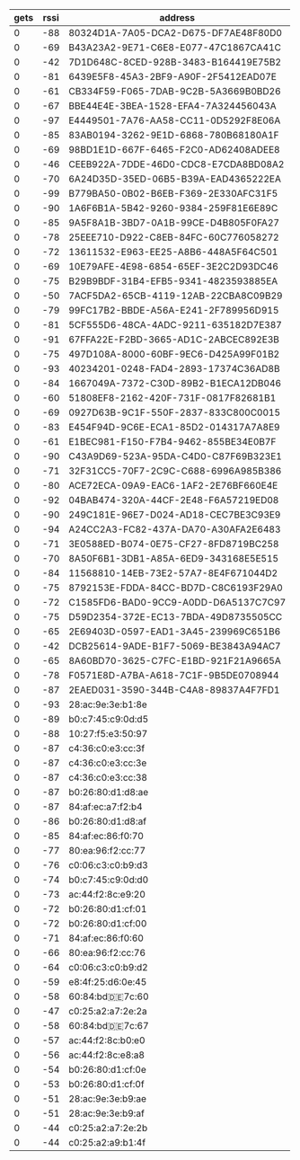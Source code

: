 | gets | rssi | address                              |
| ---- | ---- | ------------------------------------ |
| 0    | -88  | 80324D1A-7A05-DCA2-D675-DF7AE48F80D0 |
| 0    | -69  | B43A23A2-9E71-C6E8-E077-47C1867CA41C |
| 0    | -42  | 7D1D648C-8CED-928B-3483-B164419E75B2 |
| 0    | -81  | 6439E5F8-45A3-2BF9-A90F-2F5412EAD07E |
| 0    | -61  | CB334F59-F065-7DAB-9C2B-5A3669B0BD26 |
| 0    | -67  | BBE44E4E-3BEA-1528-EFA4-7A324456043A |
| 0    | -97  | E4449501-7A76-AA58-CC11-0D5292F8E06A |
| 0    | -85  | 83AB0194-3262-9E1D-6868-780B68180A1F |
| 0    | -69  | 98BD1E1D-667F-6465-F2C0-AD62408ADEE8 |
| 0    | -46  | CEEB922A-7DDE-46D0-CDC8-E7CDA8BD08A2 |
| 0    | -70  | 6A24D35D-35ED-06B5-B39A-EAD4365222EA |
| 0    | -99  | B779BA50-0B02-B6EB-F369-2E330AFC31F5 |
| 0    | -90  | 1A6F6B1A-5B42-9260-9384-259F81E6E89C |
| 0    | -85  | 9A5F8A1B-3BD7-0A1B-99CE-D4B805F0FA27 |
| 0    | -78  | 25EEE710-D922-C8EB-84FC-60C776058272 |
| 0    | -72  | 13611532-E963-EE25-A8B6-448A5F64C501 |
| 0    | -69  | 10E79AFE-4E98-6854-65EF-3E2C2D93DC46 |
| 0    | -75  | B29B9BDF-31B4-EFB5-9341-4823593885EA |
| 0    | -50  | 7ACF5DA2-65CB-4119-12AB-22CBA8C09B29 |
| 0    | -79  | 99FC17B2-BBDE-A56A-E241-2F789956D915 |
| 0    | -81  | 5CF555D6-48CA-4ADC-9211-635182D7E387 |
| 0    | -91  | 67FFA22E-F2BD-3665-AD1C-2ABCEC892E3B |
| 0    | -75  | 497D108A-8000-60BF-9EC6-D425A99F01B2 |
| 0    | -93  | 40234201-0248-FAD4-2893-17374C36AD8B |
| 0    | -84  | 1667049A-7372-C30D-89B2-B1ECA12DB046 |
| 0    | -60  | 51808EF8-2162-420F-731F-0817F82681B1 |
| 0    | -69  | 0927D63B-9C1F-550F-2837-833C800C0015 |
| 0    | -83  | E454F94D-9C6E-ECA1-85D2-014317A7A8E9 |
| 0    | -61  | E1BEC981-F150-F7B4-9462-855BE34E0B7F |
| 0    | -90  | C43A9D69-523A-95DA-C4D0-C87F69B323E1 |
| 0    | -71  | 32F31CC5-70F7-2C9C-C688-6996A985B386 |
| 0    | -80  | ACE72ECA-09A9-EAC6-1AF2-2E76BF660E4E |
| 0    | -92  | 04BAB474-320A-44CF-2E48-F6A57219ED08 |
| 0    | -90  | 249C181E-96E7-D024-AD18-CEC7BE3C93E9 |
| 0    | -94  | A24CC2A3-FC82-437A-DA70-A30AFA2E6483 |
| 0    | -71  | 3E0588ED-B074-0E75-CF27-8FD8719BC258 |
| 0    | -70  | 8A50F6B1-3DB1-A85A-6ED9-343168E5E515 |
| 0    | -84  | 11568810-14EB-73E2-57A7-8E4F671044D2 |
| 0    | -75  | 8792153E-FDDA-84CC-BD7D-C8C6193F29A0 |
| 0    | -72  | C1585FD6-BAD0-9CC9-A0DD-D6A5137C7C97 |
| 0    | -75  | D59D2354-372E-EC13-7BDA-49D8735505CC |
| 0    | -65  | 2E69403D-0597-EAD1-3A45-239969C651B6 |
| 0    | -42  | DCB25614-9ADE-B1F7-5069-BE3843A94AC7 |
| 0    | -65  | 8A60BD70-3625-C7FC-E1BD-921F21A9665A |
| 0    | -78  | F0571E8D-A7BA-A618-7C1F-9B5DE0708944 |
| 0    | -87  | 2EAED031-3590-344B-C4A8-89837A4F7FD1 |
| 0    | -93  | 28:ac:9e:3e:b1:8e                    |
| 0    | -89  | b0:c7:45:c9:0d:d5                    |
| 0    | -88  | 10:27:f5:e3:50:97                    |
| 0    | -87  | c4:36:c0:e3:cc:3f                    |
| 0    | -87  | c4:36:c0:e3:cc:3e                    |
| 0    | -87  | c4:36:c0:e3:cc:38                    |
| 0    | -87  | b0:26:80:d1:d8:ae                    |
| 0    | -87  | 84:af:ec:a7:f2:b4                    |
| 0    | -86  | b0:26:80:d1:d8:af                    |
| 0    | -85  | 84:af:ec:86:f0:70                    |
| 0    | -77  | 80:ea:96:f2:cc:77                    |
| 0    | -76  | c0:06:c3:c0:b9:d3                    |
| 0    | -74  | b0:c7:45:c9:0d:d0                    |
| 0    | -73  | ac:44:f2:8c:e9:20                    |
| 0    | -72  | b0:26:80:d1:cf:01                    |
| 0    | -72  | b0:26:80:d1:cf:00                    |
| 0    | -71  | 84:af:ec:86:f0:60                    |
| 0    | -66  | 80:ea:96:f2:cc:76                    |
| 0    | -64  | c0:06:c3:c0:b9:d2                    |
| 0    | -59  | e8:4f:25:d6:0e:45                    |
| 0    | -58  | 60:84:bd:de:7c:60                    |
| 0    | -47  | c0:25:a2:a7:2e:2a                    |
| 0    | -58  | 60:84:bd:de:7c:67                    |
| 0    | -57  | ac:44:f2:8c:b0:e0                    |
| 0    | -56  | ac:44:f2:8c:e8:a8                    |
| 0    | -54  | b0:26:80:d1:cf:0e                    |
| 0    | -53  | b0:26:80:d1:cf:0f                    |
| 0    | -51  | 28:ac:9e:3e:b9:ae                    |
| 0    | -51  | 28:ac:9e:3e:b9:af                    |
| 0    | -44  | c0:25:a2:a7:2e:2b                    |
| 0    | -44  | c0:25:a2:a9:b1:4f                    |
